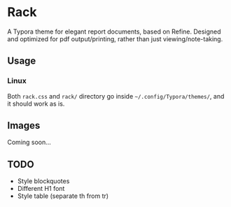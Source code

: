 # Rack

A Typora theme for elegant report documents, based on Refine. Designed and optimized for pdf output/printing, rather than just viewing/note-taking.

## Usage

### Linux

Both `rack.css` and `rack/` directory go inside `~/.config/Typora/themes/`, and it should work as is.

## Images

Coming soon...

## TODO
- Style blockquotes
- Different H1 font
- Style table (separate th from tr)





